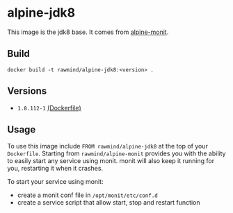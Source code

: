 alpine-jdk8
=============

This image is the jdk8 base. It comes from [alpine-monit][alpine-monit].

## Build

```
docker build -t rawmind/alpine-jdk8:<version> .
```

## Versions

- `1.8.112-1` [(Dockerfile)](https://github.com/rawmind0/alpine-jdk8/blob/1.8.112-1/Dockerfile)


## Usage

To use this image include `FROM rawmind/alpine-jdk8` at the top of your `Dockerfile`. Starting from `rawmind/alpine-monit` provides you with the ability to easily start any service using monit. monit will also keep it running for you, restarting it when it crashes.

To start your service using monit:

- create a monit conf file in `/opt/monit/etc/conf.d`
- create a service script that allow start, stop and restart function

[alpine-monit]: https://github.com/rawmind0/alpine-monit/
[jdk8]: http://www.oracle.com/technetwork/java/javase/downloads/jdk8-downloads-2133151.html